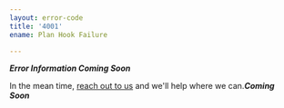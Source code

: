 ```yaml
---
layout: error-code
title: '4001'
ename: Plan Hook Failure

---
```


***Error Information Coming Soon***

In the mean time, [reach out to us](mailto:help@nanobox.io) and we'll help where we can.***Coming Soon***
